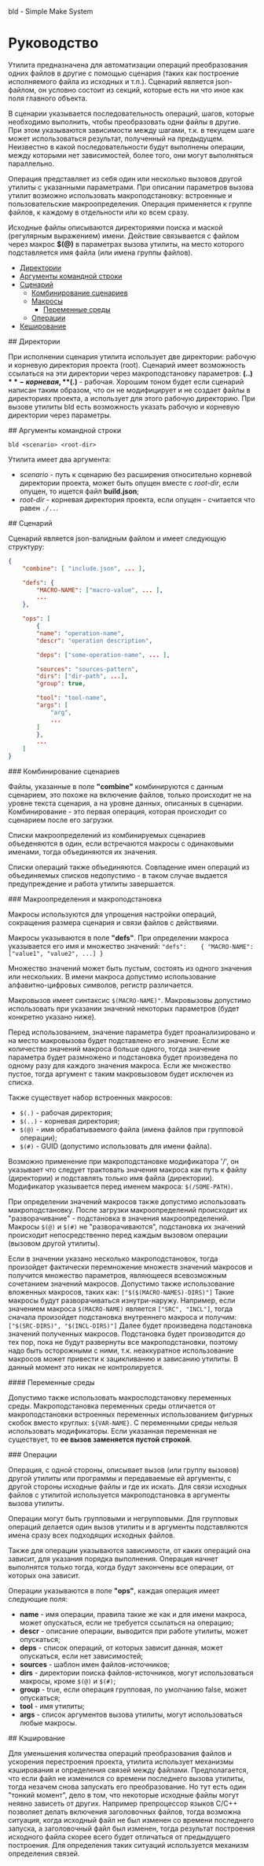 bld - Simple Make System

# Руководство

Утилита предназначена для автоматизации операций преобразования одних 
файлов в другие с помощью сценария (таких как построение исполняемого файла 
из исходных и т.п.). Сценарий является json-файлом, он условно состоит из 
секций, которые есть ни что иное как поля главного объекта.

В сценарии указывается последовательность операций, шагов, которые 
необходимо выполнить, чтобы преобразовать одни файлы в другие. При этом
указываются зависимости между шагами, т.к. в текущем шаге может
использоваться результат, полученный на предыдущем. Неизвестно в какой
последовательности будут выполнены операции, между которыми нет 
зависимостей, более того, они могут выполняться параллельно.

Операция представляет из себя один или несколько вызовов другой утилиты
с указанными параметрами. При описании параметров вызова утилит возможно 
использовать макроподстановку: встроенные и пользовательские 
макроопределения. Операция применяется к группе файлов, к каждому в 
отдельности или ко всем сразу.

Исходные файлы описываются директориями поиска и маской (регулярным 
выражением) имени. Действие связывается с файлом через макрос **$(@)**
в параметрах вызова утилиты, на место которого подставляется имя файла
(или имена группы файлов).

+ [Директории](#directories)
+ [Аргументы командной строки](#command-line)
+ [Сценарий](#scenario)
    + [Комбинирование сценариев](#combine)
    + [Макросы](#macro)
        + [Переменные среды](#os-args)
    + [Операции](#operations)
+ [Кеширование](#cache)

<div id="directories"/>
## Директории

При исполнении сценария утилита использует две директории: рабочую и 
корневую директория проекта (root). Сценарий имеет возможность ссылаться
на эти директории через макроподстановку параметров: **$(..)** - корневая, 
**$(.)** - рабочая. Хорошим тоном будет если сценарий написан таким образом,
что он не модифицирует и не создает файлы в директориях проекта, а 
использует для этого рабочую директорию. При вызове утилиты bld есть
возможность указать рабочую и корневую директории через параметры.

<div id="command-line"/>
## Аргументы командной строки

`bld <scenario> <root-dir>`

Утилита имеет два аргумента:
+ *scenario* - путь к сценарию без расширения относительно корневой директории 
проекта, может быть опущен вместе с *root-dir*, если опущен, то ищется файл
**build.json**;
+ *root-dir* - корневая директория проекта, если опущен - считается что равен
`./..`.

<div id="scenario"/>
## Сценарий

Сценарий является json-валидным файлом и имеет следующую структуру:

```json
{
    "combine": [ "include.json", ... ],

  	"defs": { 
        "MACRO-NAME": ["macro-value", ... ], 
        ... 
    },

    "ops": [
        {
        "name": "operation-name",
        "descr": "operation description",

        "deps": ["some-operation-name", ... ],

        "sources": "sources-pattern",
        "dirs": ["dir-path", ...],
        "group": true,

        "tool": "tool-name",
        "args": [
            "arg",
            ...
        ]
        },
        ...
    ]
}
```

<div id="combine"/>
### Комбинирование сценариев

Файлы, указанные в поле **"combine"** комбинируются с данным сценарием, это
похоже на включение файлов, только происходит не на уровне текста сценария, а
на уровне данных, описанных в сценарии. Комбинирование - это первая операция, 
которая происходит со сценарием после его загрузки.

Списки макроопределений из комбинируемых сценариев объеденяются в один, если 
встречаются макросы с одинаковыми именами, тогда объединяются их значения.

Списки операций также объединяются. Совпадение имен операций из объединяемых
списков недопустимо - в таком случае выдается предупреждение и работа утилиты
завершается.

<div id="macro"/>
### Макроопределения и макроподстановка

Макросы используются для упрощения настройки операций, сокращения размера
сценария и связи файлов с действиями.

Макросы указываются в поле **"defs"**. При определении макроса указывается
его имя и множество значений:
`"defs":	{ "MACRO-NAME": ["value1", "value2", ...] }`

Множество значений может быть пустым, состоять из одного значения или
нескольких. В имени макроса допустимо использование алфавитно-цифровых
символов, регистр различается.

Макровызов имеет синтаксис `$(MACRO-NAME)"`. Макровызовы 
допустимо использовать при указании значений некоторых параметров (будет
конкретно указано ниже).

Перед использованием, значение параметра будет проанализировано и на место 
макровызова будет подставлено его значение. Если же количество значений
макроса больше одного, тогда значение параметра будет размножено и
подстановка будет произведена по одному разу для каждого значения макроса.
Если же множество пустое, тогда аргумент с таким макровызовом будет
исключен из списка.

Также существует набор встроенных макросов:
* `$(.)`  - рабочая директория;
* `$(..)` - корневая директория;
* `$(@)`  - имя обрабатываемого файла (имена файлов при групповой операции);
* `$(#)`  - GUID (допустимо использовать для имени файла).

Возможно применение при макроподстановке модификатора '/', он указывает что
следует трактовать значения макроса как путь к файлу (директории) и
подставлять только имя файла (директории). Модификатор указывается перед именем
макроса: `$(/SOME-PATH)`.

При определении значений макросов также допустимо использовать 
макроподстановку. После загрузки макроопределений происходит их 
"разворачивание" - подстановка в значения макроопределений. Макросы `$(@)` и
`$(#)` не "разворачиваются", подстановка их значений происходит 
непосредственно перед каждым вызовом операции (вызовом другой утилиты).

Если в значении указано несколько макроподстановок, тогда произойдет
фактически перемножение множеств значений макросов и получится множество
параметров, являющееся всевозможным сочетанием значений макросов. Допустимо 
также использование вложенных макросов, таких как:
	`["$($(MACRO-NAMES)-DIRS)"]`
Такие макросы будут разворачиваться изнутри-наружу. Например, если 
значением макроса `$(MACRO-NAME)` является `["SRC", "INCL"]`, тогда
сначала произойдет подстановка внутреннего макроса и получим: 
	`["$(SRC-DIRS)", "$(INCL-DIRS)"]`
Далее будет произведена подстановка значений полученных макросов.
Подстановка будет производится до тех пор, пока не будут развернуты все 
макроподстановки, поэтому надо быть осторожными с ними, т.к. неаккуратное 
использование макросов может привести к зацикливанию и зависанию утилиты.
В данный момент это никак не контролируется.

<div id="os-args"/>
#### Переменные среды

Допустимо также использовать макросподстановку переменных среды. 
Макроподстановка переменных среды отличается от макроподстановки встроенных
переменных использованием фигурных скобок вместо круглых: `${VAR-NAME}`.
С переменными среды нельзя использовать модификаторы. Если указанная 
переменная не существует, то **ее вызов заменяется пустой строкой**.

<div id="operations"/>
### Операции

Операция, с одной стороны, описывает вызов (или группу вызовов) другой утилиты 
или программы и передаваемые ей аргументы, с другой стороны исходные файлы и
где их искать. Для связи исходных файлов с утилитой используется 
макроподстановка в аргументы вызова утилиты.

Операции могут быть групповыми и негрупповыми. Для групповых операций делается 
один вызов утилиты и в аргументы подставляются имена сразу всех подходящих 
исходных файлов.

Также для операции указываются зависимости, от каких операций она зависит, для
указания порядка выполнения. Операция начнет выполнятся только тогда, когда
будут закончены все операции, от которых она зависит.

Операции указываются в поле **"ops"**, каждая операция имеет следующие поля:

+ **name** - имя операции, правила такие же как и для имени макроса, может 
опускаться, если не требуется ссылаться на операцию;
+ **descr** - описание операции, выводится при работе утилиты, может опускаться;
+ **deps** - список операций, от которых зависит данная, может опускаться,
если нет зависимостей;
+ **sources** - шаблон имен файлов-источников;
+ **dirs** - директории поиска файлов-источников, могут использоваться макросы,
кроме `$(@)` и `$(#)`;
+ **group** - true, если операция групповая, по умолчанию false, может 
опускаться;
+ **tool** - имя утилиты;
+ **args** - список аргументов вызова утилиты, могут использоваться любые 
макросы.

<div id="cache"/>
## Кэширование

Для уменьшения количества операций преобразования файлов и ускорения
перестроения проекта, утилита использует механизмы кэширования и 
определения связей между файлами. Предполагается, что если файл не 
изменился со времени последнего вызова утилиты, тогда незачем снова 
запускать его преобразование. Но тут есть один "тонкий момент", дело в том, 
что некоторые исходные файлы могут неявно зависеть от других. Например 
препроцессор языков C/C++ позволяет делать включения заголовочных файлов, 
тогда возможна ситуация, когда исходный файл не был изменен со времени 
последнего запуска, а заголовочный файл был изменен, тогда результат 
построения исходного файла скорее всего будет отличаться от предыдущего
построения. Для определения таких ситуаций используется механизм определения
связей.
